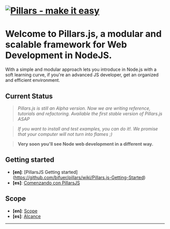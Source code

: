 # [![Pillars - make it easy ](http://pillarsjs.com/logo.png)](http://pillarsjs.com/)

# Welcome to **Pillars.js**, a modular and scalable framework for Web Development in NodeJS.

With a simple and modular approach lets you introduce in Node.js with a soft learning curve, if you're an advanced JS developer, get an organized and efficient environment. 

## Current Status

> *Pillars.js is still an Alpha version. Now we are writing reference, tutorials and refactoring.*
> *Available the first stable version of Pillars.js ASAP*

> *If you want to install and test examples, you can do it!. We promise that your computer will not turn into flames ;)*

> **Very soon you'll see Node web development in a different way.**


## Getting started

 - **[en]**: [PillarsJS Getting started] (https://github.com/bifuer/pillars/wiki/Pillars.js-Getting-Started)
 - **[es]**: [Comenzando con PillarsJS](https://github.com/bifuer/pillars/wiki/Comenzando-con-Pillars.js)



## Scope

 - **[en]**: [Scope](https://github.com/bifuer/pillars/wiki/Pillars.js-Getting-Started#scope)
 - **[es]**: [Alcance](https://github.com/bifuer/pillars/wiki/Comenzando-con-Pillars.js#alcance)


---
 

